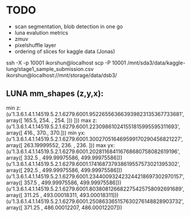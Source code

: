 # TODO

- scan segmentation, blob detection in one go
- luna evalution metrics
- zmuv
- pixelshuffle layer 
- ordering of slices for kaggle data (Jonas)


ssh -X -p 10001 ikorshun@localhost
scp -P 10001 /mnt/sda3/data/kaggle-lung/stage1_sample_submission.csv  ikorshun@localhost://mnt/storage/data/dsb3/


## LUNA mm_shapes (z,y,x):

min z: (u'1.3.6.1.4.1.14519.5.2.1.6279.6001.952265563663939823135367733681', array([ 165.5,  254. ,  254. ]))      ]))
max z: (u'1.3.6.1.4.1.14519.5.2.1.6279.6001.223098610241551815995595311693', array([ 416.,  370.,  370.]))
min yx: (u'1.3.6.1.4.1.14519.5.2.1.6279.6001.300270516469599170290456821227', array([ 263.19999552,  236.        ,  236.        ]))
max yx: (u'1.3.6.1.4.1.14519.5.2.1.6279.6001.202811684116768680758082619196', array([ 332.5       ,  499.99975586,  499.99975586]))
(u'1.3.6.1.4.1.14519.5.2.1.6279.6001.174168737938619557573021395302', array([ 292.5       ,  499.99975586,  499.99975586]))
(u'1.3.6.1.4.1.14519.5.2.1.6279.6001.234400932423244218697302970157', array([ 357.5       ,  499.99975586,  499.99975586]))
(u'1.3.6.1.4.1.14519.5.2.1.6279.6001.803808126682275425758092691689', array([ 311.25      ,  493.00018311,  493.00018311]))
(u'1.3.6.1.4.1.14519.5.2.1.6279.6001.250863365157630276148828903732', array([ 371.25      ,  486.00012207,  486.00012207]))